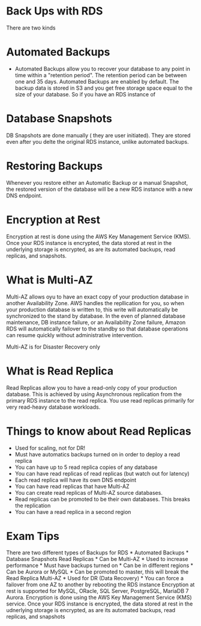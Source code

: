 # Back Ups with RDS
There are two kinds

# Automated Backups
* Automated Backups allow you to recover your database to any point in time within a "retention period". The retention period can be between one and 35 days. Automated Backups are enabled by default. The backup data is stored in S3 and you get free storage space equal to the size of your database. So if you have an RDS instance of

# Database Snapshots
DB Snapshots are done manually ( they are user initiated). They are stored even after you delte the original RDS instance, unlike automated backups.

# Restoring Backups
Whenever you restore either an Automatic Backup or a manual Snapshot, the restored version of the database will be a new RDS instance with a new DNS endpoint.

# Encryption at Rest
Encryption at rest is done using the AWS Key Management Service (KMS). Once your RDS instance is encrypted, the data stored at rest in the underlying storage is encrypted, as are its automated backups, read replicas, and snapshots.

# What is Multi-AZ
Multi-AZ allows oyu to have an exact copy of your production database in another Availability Zone. AWS handles the repllication for you, so when your production database is written to, this write will automatically be synchronized to the stand by database. In the even of planned database maintenance, DB instance failure, or an Availability Zone failure, Amazon RDS will automatically failover to the standby so that database operations can resume quickly without administrative intervention.

Multi-AZ is for Disaster Recovery only

# What is Read Replica
Read Replicas allow you to have a read-only copy of your production database. This is achieved by using Asynchronous replication from the primary RDS instance to the read replica. You use read replicas primarily for very read-heavy database workloads.

# Things to know about Read Replicas
* Used for scaling, not for DR!
* Must have automatics backups turned on in order to deploy a read replica
* You can have up to 5 read replica copies of any database
* You can have read replicas of read replicas (but watch out for latency)
* Each read replica will have its own DNS endpoint
* You can have read replicas that have Multi-AZ
* You can create read replicas of Multi-AZ source databases.
* Read replicas can be promoted to be their own databases. This breaks the replication
* You can have a read replica in a second region

# Exam Tips
There are two different types of Backups for RDS
    * Automated Backups
    * Database Snapshots
Read Replicas
    * Can be Multi-AZ
    * Used to increase performance
    * Must have backups turned on
    * Can be in different regions
    * Can be Aurora or MySQL
    * Can be promoted to master, this will break the Read Replica
Multi-AZ
    * Used for DR (Data Recovery)
    * You can force a failover from one AZ to another by rebooting the RDS instance
Encryption at rest is supported for MySQL, ORacle, SQL Server, PostgreSQL, MariaDB 7 Aurora. Encryption is done using the AWS Key Management Service (KMS) service. Once your RDS instance is encrypted, the data stored at rest in the udnerlying storage is encrypted, as are its automated backups, read replicas, and snapshots